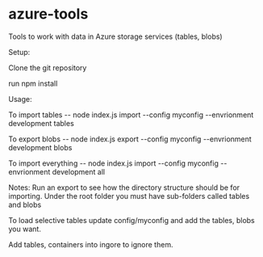 azure-tools
===========

Tools to work with data in Azure storage services (tables, blobs)

Setup:

Clone the git repository

run npm install

Usage:

To import tables -- 
node index.js import --config myconfig --envrionment development tables

To export blobs --
node index.js export --config myconfig --envrionment development blobs

To import everything --
node index.js import --config myconfig --envrionment development all


Notes:
Run an export to see how the directory structure should be for importing.
Under the root folder you must have sub-folders called tables and blobs

To load selective tables update config/myconfig and add the tables, blobs you want.

Add tables, containers into ingore to ignore them.
